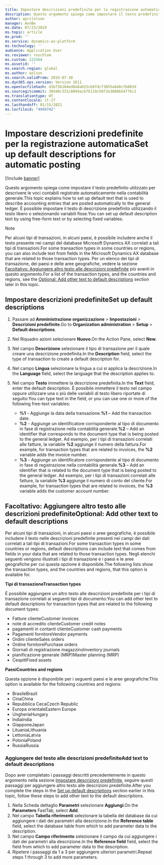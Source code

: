 ```yaml
---
title: Impostare descrizioni predefinite per la registrazione automatica
description: Questo argomento spiega come impostare il testo predefinito utilizzato per descrivere le voci contabili registrate automaticamente nella contabilità generale. È possibile impostare il testo di descrizione predefinito utilizzando il testo libero o selezionando variabili fisse.
author: aprilolson
manager: AnnBe
ms.date: 07/23/2019
ms.topic: article
ms.prod: ''
ms.service: dynamics-ax-platform
ms.technology: ''
audience: Application User
ms.reviewer: roschlom
ms.custom: 222564
ms.assetid: ''
ms.search.region: global
ms.author: aolson
ms.search.validFrom: 2019-07-30
ms.dyn365.ops.version: Version 1611
ms.openlocfilehash: d1b73b104ed8a8a015cb97dcf3055a648cfb083d
ms.sourcegitcommit: 38d40c331c8894acb7b119c5073e3088b54776c1
ms.translationtype: HT
ms.contentlocale: it-IT
ms.lasthandoff: 01/15/2021
ms.locfileid: "4994742"
---
```

# <a name="set-up-default-descriptions-for-automatic-posting"></a><span data-ttu-id="f9dc1-104">Impostare descrizioni predefinite per la registrazione automatica</span><span class="sxs-lookup"><span data-stu-id="f9dc1-104">Set up default descriptions for automatic posting</span></span>

[!include [banner](../includes/banner.md)]

<span data-ttu-id="f9dc1-105">Questo argomento spiega come impostare il testo predefinito utilizzato per descrivere le voci contabili registrate automaticamente nella contabilità generale.</span><span class="sxs-lookup"><span data-stu-id="f9dc1-105">This topic explains how to set up default text that is used to describe accounting entries that are posted automatically to the general ledger.</span></span> <span data-ttu-id="f9dc1-106">È possibile impostare il testo di descrizione predefinito utilizzando il testo libero o selezionando variabili fisse.</span><span class="sxs-lookup"><span data-stu-id="f9dc1-106">You can set up default description text by using free-form text or by selecting fixed variables.</span></span>

> [!NOTE]
> <span data-ttu-id="f9dc1-107">Per alcuni tipi di transazioni, in alcuni paesi, è possibile includere anche il testo presente nei campi del database Microsoft Dynamics AX correlati a tali tipi di transazioni.</span><span class="sxs-lookup"><span data-stu-id="f9dc1-107">For some transaction types in some countries or regions, you can also include text from fields in the Microsoft Dynamics AX database that are related to those transaction types.</span></span> <span data-ttu-id="f9dc1-108">Per un elenco dei tipi di transazione, dei paesi e delle aree geografiche, vedere la sezione [Facoltativo: Aggiungere altro testo alle descrizioni predefinite](#optional-add-other-text-to-default-descriptions) più avanti in questo argomento.</span><span class="sxs-lookup"><span data-stu-id="f9dc1-108">For a list of the transaction types, and the countries and regions, see the [Optional: Add other text to default descriptions](#optional-add-other-text-to-default-descriptions) section later in this topic.</span></span>

## <a name="set-up-default-descriptions"></a><span data-ttu-id="f9dc1-109">Impostare descrizioni predefinite</span><span class="sxs-lookup"><span data-stu-id="f9dc1-109">Set up default descriptions</span></span>

1. <span data-ttu-id="f9dc1-110">Passare ad **Amministrazione organizzazione** \> **Impostazioni** \> **Descrizioni predefinite**.</span><span class="sxs-lookup"><span data-stu-id="f9dc1-110">Go to **Organization administration** \> **Setup** \> **Default descriptions**.</span></span>
2. <span data-ttu-id="f9dc1-111">Nel Riquadro azioni selezionare **Nuovo**.</span><span class="sxs-lookup"><span data-stu-id="f9dc1-111">On the Action Pane, select **New**.</span></span>
3. <span data-ttu-id="f9dc1-112">Nel campo **Descrizione** selezionare il tipo di transazione per il quale creare una descrizione predefinita.</span><span class="sxs-lookup"><span data-stu-id="f9dc1-112">In the **Description** field, select the type of transaction to create a default description for.</span></span>
4. <span data-ttu-id="f9dc1-113">Nel campo **Lingua** selezionare la lingua a cui si applica la descrizione.</span><span class="sxs-lookup"><span data-stu-id="f9dc1-113">In the **Language** field, select the language that the description applies to.</span></span>
5. <span data-ttu-id="f9dc1-114">Nel campo **Testo** immettere la descrizione predefinita.</span><span class="sxs-lookup"><span data-stu-id="f9dc1-114">In the **Text** field, enter the default description.</span></span> <span data-ttu-id="f9dc1-115">È possibile immettere il testo nel campo oppure utilizzare una o più delle variabili di testo libero riportate di seguito:</span><span class="sxs-lookup"><span data-stu-id="f9dc1-115">You can type text in the field, or you can use one or more of the following free-text variables:</span></span>

    - <span data-ttu-id="f9dc1-116">**%1** - Aggiunge la data della transazione.</span><span class="sxs-lookup"><span data-stu-id="f9dc1-116">**%1** – Add the transaction date.</span></span>
    - <span data-ttu-id="f9dc1-117">**%2** - Aggiunge un identificatore corrispondente al tipo di documento in fase di registrazione nella contabilità generale.</span><span class="sxs-lookup"><span data-stu-id="f9dc1-117">**%2** – Add an identifier that corresponds to the document type that is being posted to the general ledger.</span></span> <span data-ttu-id="f9dc1-118">Ad esempio, per i tipi di transazioni correlati alle fatture, la variabile **%2** aggiunge il numero della fattura.</span><span class="sxs-lookup"><span data-stu-id="f9dc1-118">For example, for transaction types that are related to invoices, the **%2** variable adds the invoice number.</span></span>
    - <span data-ttu-id="f9dc1-119">**%3** - Aggiunge un identificatore corrispondente al tipo di documento in fase di registrazione nella contabilità generale.</span><span class="sxs-lookup"><span data-stu-id="f9dc1-119">**%3** – Add an identifier that is related to the document type that is being posted to the general ledger.</span></span> <span data-ttu-id="f9dc1-120">Ad esempio, per i tipi di transazioni correlati alle fatture, la variabile **%3** aggiunge il numero di conto del cliente.</span><span class="sxs-lookup"><span data-stu-id="f9dc1-120">For example, for transaction types that are related to invoices, the **%3** variable adds the customer account number.</span></span>

## <a name="optional-add-other-text-to-default-descriptions"></a><span data-ttu-id="f9dc1-121">Facoltativo: Aggiungere altro testo alle descrizioni predefinite</span><span class="sxs-lookup"><span data-stu-id="f9dc1-121">Optional: Add other text to default descriptions</span></span>

<span data-ttu-id="f9dc1-122">Per alcuni tipi di transazioni, in alcuni paesi o aree geografiche, è possibile includere il testo nelle descrizioni predefinite presenti nei campi dei dati correlati a tali tipi di transazioni.</span><span class="sxs-lookup"><span data-stu-id="f9dc1-122">For some transaction types in some countries or regions, default descriptions can include text that comes from fields in your data that are related to those transaction types.</span></span> <span data-ttu-id="f9dc1-123">Negli elenchi seguenti vengono illustrati i tipi di transazione e i paesi e le aree geografiche per cui questa opzione è disponibile.</span><span class="sxs-lookup"><span data-stu-id="f9dc1-123">The following lists show the transaction types, and the countries and regions, that this option is available for.</span></span>

<span data-ttu-id="f9dc1-124">**Tipi di transazione**</span><span class="sxs-lookup"><span data-stu-id="f9dc1-124">**Transaction types**</span></span>

<span data-ttu-id="f9dc1-125">È possibile aggiungere un altro testo alle descrizioni predefinite per i tipi di transazione correlati ai seguenti tipi di documento:</span><span class="sxs-lookup"><span data-stu-id="f9dc1-125">You can add other text to default descriptions for transaction types that are related to the following document types:</span></span>

- <span data-ttu-id="f9dc1-126">Fatture cliente</span><span class="sxs-lookup"><span data-stu-id="f9dc1-126">Customer invoices</span></span>
- <span data-ttu-id="f9dc1-127">note di accredito cliente</span><span class="sxs-lookup"><span data-stu-id="f9dc1-127">Customer credit notes</span></span>
- <span data-ttu-id="f9dc1-128">pagamenti in contanti cliente</span><span class="sxs-lookup"><span data-stu-id="f9dc1-128">Customer cash payments</span></span>
- <span data-ttu-id="f9dc1-129">Pagamenti fornitore</span><span class="sxs-lookup"><span data-stu-id="f9dc1-129">Vendor payments</span></span>
- <span data-ttu-id="f9dc1-130">Ordini cliente</span><span class="sxs-lookup"><span data-stu-id="f9dc1-130">Sales orders</span></span>
- <span data-ttu-id="f9dc1-131">Ordine fornitore</span><span class="sxs-lookup"><span data-stu-id="f9dc1-131">Purchase orders</span></span>
- <span data-ttu-id="f9dc1-132">Giornali di registrazione magazzino</span><span class="sxs-lookup"><span data-stu-id="f9dc1-132">Inventory journals</span></span>
- <span data-ttu-id="f9dc1-133">pianificazione generale (MRP)</span><span class="sxs-lookup"><span data-stu-id="f9dc1-133">Master planning (MRP)</span></span>
- <span data-ttu-id="f9dc1-134">Cespiti</span><span class="sxs-lookup"><span data-stu-id="f9dc1-134">Fixed assets</span></span>

<span data-ttu-id="f9dc1-135">**Paesi**</span><span class="sxs-lookup"><span data-stu-id="f9dc1-135">**Countries and regions**</span></span>

<span data-ttu-id="f9dc1-136">Questa opzione è disponibile per i seguenti paesi e le aree geografiche:</span><span class="sxs-lookup"><span data-stu-id="f9dc1-136">This option is available for the following countries and regions:</span></span>

- <span data-ttu-id="f9dc1-137">Brasile</span><span class="sxs-lookup"><span data-stu-id="f9dc1-137">Brazil</span></span>
- <span data-ttu-id="f9dc1-138">Cina</span><span class="sxs-lookup"><span data-stu-id="f9dc1-138">China</span></span>
- <span data-ttu-id="f9dc1-139">Repubblica Ceca</span><span class="sxs-lookup"><span data-stu-id="f9dc1-139">Czech Republic</span></span>
- <span data-ttu-id="f9dc1-140">Europa orientale</span><span class="sxs-lookup"><span data-stu-id="f9dc1-140">Eastern Europe</span></span>
- <span data-ttu-id="f9dc1-141">Ungheria</span><span class="sxs-lookup"><span data-stu-id="f9dc1-141">Hungary</span></span>
- <span data-ttu-id="f9dc1-142">India</span><span class="sxs-lookup"><span data-stu-id="f9dc1-142">India</span></span>
- <span data-ttu-id="f9dc1-143">Giappone</span><span class="sxs-lookup"><span data-stu-id="f9dc1-143">Japan</span></span>
- <span data-ttu-id="f9dc1-144">Lituania</span><span class="sxs-lookup"><span data-stu-id="f9dc1-144">Lithuania</span></span>
- <span data-ttu-id="f9dc1-145">Lettonia</span><span class="sxs-lookup"><span data-stu-id="f9dc1-145">Latvia</span></span>
- <span data-ttu-id="f9dc1-146">Polonia</span><span class="sxs-lookup"><span data-stu-id="f9dc1-146">Poland</span></span>
- <span data-ttu-id="f9dc1-147">Russia</span><span class="sxs-lookup"><span data-stu-id="f9dc1-147">Russia</span></span>

### <a name="add-text-to-default-descriptions"></a><span data-ttu-id="f9dc1-148">Aggiungere del testo alle descrizioni predefinite</span><span class="sxs-lookup"><span data-stu-id="f9dc1-148">Add text to default descriptions</span></span>

<span data-ttu-id="f9dc1-149">Dopo aver completato i passaggi descritti precedentemente in questo argomento nella sezione [Impostare descrizioni predefinite](#set-up-default-descriptions), seguire questi passaggi per aggiungere altro testo alle descrizioni predefinite.</span><span class="sxs-lookup"><span data-stu-id="f9dc1-149">After you complete the steps in the [Set up default descriptions](#set-up-default-descriptions) section earlier in this topic, follow these steps to add other text to the default descriptions.</span></span>

1. <span data-ttu-id="f9dc1-150">Nella Scheda dettaglio **Parametri** selezionare **Aggiungi**.</span><span class="sxs-lookup"><span data-stu-id="f9dc1-150">On the **Parameters** FastTab, select **Add**.</span></span>
2. <span data-ttu-id="f9dc1-151">Nel campo **Tabella riferimenti** selezionare la tabella del database da cui aggiungere i dati dei parametri alla descrizione.</span><span class="sxs-lookup"><span data-stu-id="f9dc1-151">In the **Reference table** field, select the database table from which to add parameter data to the description.</span></span>
3. <span data-ttu-id="f9dc1-152">Nel campo **Campo riferimento** selezionare il campo da cui aggiungere i dati dei parametri alla descrizione.</span><span class="sxs-lookup"><span data-stu-id="f9dc1-152">In the **Reference field** field, select the field from which to add parameter data to the description.</span></span>
4. <span data-ttu-id="f9dc1-153">Ripetere i passaggi da 1 a 3 per aggiungere ulteriori parametri.</span><span class="sxs-lookup"><span data-stu-id="f9dc1-153">Repeat steps 1 through 3 to add more parameters.</span></span>
